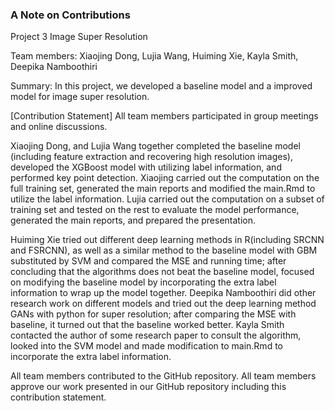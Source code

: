 ### A Note on Contributions

Project 3 Image Super Resolution

Team members: Xiaojing Dong, Lujia Wang, Huiming Xie, Kayla Smith, Deepika Namboothiri

Summary: In this project, we developed a baseline model and a improved model for image super resolution.  

[Contribution Statement] All team members participated in group meetings and online discussions. 


Xiaojing Dong, and Lujia Wang together completed the baseline model (including feature extraction and recovering high resolution images), developed the XGBoost model with utilizing label information, and performed key point detection. Xiaojing carried out the computation on the full training set, generated the main reports and modified the main.Rmd to utilize the label information. Lujia carried out the computation on a subset of training set and tested on the rest to evaluate the model performance, generated the main reports, and prepared the presentation. 


Huiming Xie tried out different deep learning methods in R(including SRCNN and FSRCNN), as well as a similar method to the baseline model with GBM substituted by SVM and compared the MSE and running time; after concluding that the algorithms does not beat the baseline model, focused on modifying the baseline model by incorporating the extra label information to wrap up the model together. Deepika Namboothiri did other research work on different models and tried out the deep learning method GANs with python for super resolution; after comparing the MSE with baseline, it turned out that the baseline worked better. Kayla Smith contacted the author of some research paper to consult the algorithm, looked into the SVM model and made modification to main.Rmd to incorporate the extra label information.

 

All team members contributed to the GitHub repository. All team members approve our work presented in our GitHub repository including this contribution statement.
